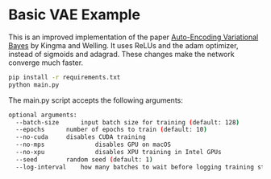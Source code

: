 # Basic VAE Example

This is an improved implementation of the paper [Auto-Encoding Variational Bayes](http://arxiv.org/abs/1312.6114) by Kingma and Welling.
It uses ReLUs and the adam optimizer, instead of sigmoids and adagrad. These changes make the network converge much faster.

```bash
pip install -r requirements.txt
python main.py
```

The main.py script accepts the following arguments:

```bash
optional arguments:
  --batch-size		input batch size for training (default: 128)
  --epochs		number of epochs to train (default: 10)
  --no-cuda		disables CUDA training
  --no-mps              disables GPU on macOS
  --no-xpu              disables XPU training in Intel GPUs
  --seed		random seed (default: 1)
  --log-interval	how many batches to wait before logging training status
```
